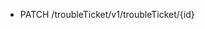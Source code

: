 <!--
    ATTENTION: This file was generated via gradle!
               Do NOT manually edit this file! Any such changes will be overwritten!
-->

* PATCH /troubleTicket/v1/troubleTicket/{id}
